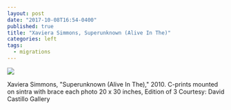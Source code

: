 ```yaml
---
layout: post
date: "2017-10-08T16:54-0400"
published: true
title: "Xaviera Simmons, Superunknown (Alive In The)"
categories: left
tags:
  - migrations
---
```


![]({{site.baseurl}}/assets/img/_MG_0865.jpg)

Xaviera Simmons, "Superunknown (Alive In The)," 2010.
C-prints mounted on sintra with brace each photo 20 x 30 inches, Edition of 3
Courtesy: David Castillo Gallery
